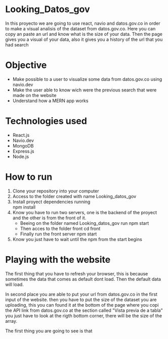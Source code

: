 # Looking_Datos_gov
In this proyecto we are going to use react, navio and datos.gov.co in order to make a visual analisis of the dataset from datos.gov.co. Here you can copy an paste an url and know what is the size of your data. Then the page gives you a visual of your data, also it gives you a history of the url that you had search

# Objective

* Make possible to a user to visualize some data from datos.gov.co using navio.dev
* Make the user able to know wich were the previous search that were made on the website
* Understand how a MERN app works

# Technologies used

* React.js
* Navio.dev
* MongoDB
* Express.js 
* Node.js

# How to run 

1. Clone your repository into your computer
2. Access to the folder created with name Looking_datos_gov
3. Install proyect dependencies running  
    npm install
4. Know you have to run two servers, one is the backend of the proyect and the other is from the front of it.
    * Beeing on the folder named Looking_datos_gov run 
            npm start
    * Then acces to the folder front 
            cd front
    * Finally run the front server 
            npm start
5. Know you just have to wait until the npm from the start begins

# Playing with the website

The first thing that you have to refresh your browser, this is because sometimes the data that comes as default dont load.
Then the default data will load.

In second place you are able to put your url from datos.gov.co in the first input of the website. then you have to put the size of the dataset you are uploading, this you can found it at the bottom of the page where you copi the API link from datos.gov.co at the section called "Vista previa de a tabla" you just have to look at the rigth bottom corner, there will be the size of the array.


The first thing you are going to see is that 
